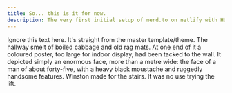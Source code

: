 ```yaml
---
title: So... this is it for now.
description: The very first initial setup of nerd.to on netlify with HUGO.
---
```


Ignore this text here. It's straight from the master template/theme. The hallway smelt of boiled cabbage and old rag mats. At one end of it a coloured poster, too large for indoor display, had been tacked to the wall. It depicted simply an enormous face, more than a metre wide: the face of a man of about forty-five, with a heavy black moustache and ruggedly handsome features. Winston made for the stairs. It was no use trying the lift. 
